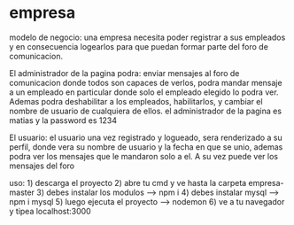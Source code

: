 # empresa
modelo de negocio: una empresa necesita poder registrar a sus empleados y en consecuencia logearlos para que puedan formar parte del foro de comunicacion.
  
  El administrador de la pagina podra: enviar mensajes al foro de comunicacion donde todos son capaces de verlos, podra mandar mensaje a un empleado en particular donde solo el empleado elegido lo podra ver. Ademas podra deshabilitar a los empleados, habilitarlos, y cambiar el nombre de usuario de cualquiera de ellos.
  el administrador de la pagina es matias y la password es 1234
  
  El usuario: el usuario una vez registrado y logueado, sera renderizado a su perfil, donde vera su nombre de usuario y la fecha en que se unio, ademas podra ver los mensajes que le mandaron solo a el. A su vez puede ver los mensajes del foro 
  
 uso: 1) descarga el proyecto
      2) abre tu cmd y ve hasta la carpeta empresa-master
      3) debes instalar los modulos --> npm i 
      4) debes instalar mysql --> npm i mysql
      5) luego ejecuta el proyecto --> nodemon
      6) ve a tu navegador y tipea localhost:3000
